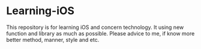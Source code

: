 # Learning-iOS

This repository is for learning iOS and concern technology.
It using new function and library as much as possible.
Please advice to me, if know more better method, manner, style and etc.
